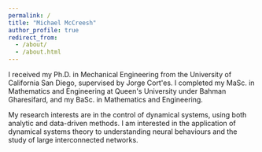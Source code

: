 ```yaml
---
permalink: /
title: "Michael McCreesh"
author_profile: true
redirect_from: 
  - /about/
  - /about.html
---
```


I received my Ph.D. in Mechanical Engineering from the University of California San Diego, supervised by Jorge Cort\'es. I completed my MaSc. in Mathematics and Engineering at Queen's University under Bahman Gharesifard, and my BaSc. in Mathematics and Engineering.

My research interests are in the control of dynamical systems, using both analytic and data-driven methods. I am interested in the application of dynamical systems theory to understanding neural behaviours and the study of large interconnected networks.